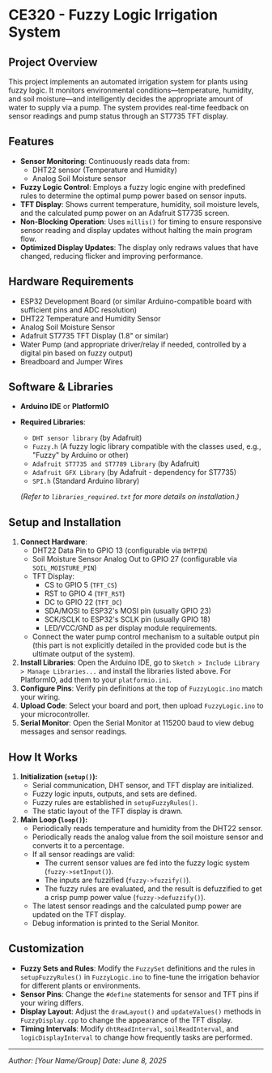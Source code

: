 # CE320 - Fuzzy Logic Irrigation System

## Project Overview

This project implements an automated irrigation system for plants using fuzzy logic. It monitors environmental conditions—temperature, humidity, and soil moisture—and intelligently decides the appropriate amount of water to supply via a pump. The system provides real-time feedback on sensor readings and pump status through an ST7735 TFT display.

## Features

*   **Sensor Monitoring**: Continuously reads data from:
    *   DHT22 sensor (Temperature and Humidity)
    *   Analog Soil Moisture sensor
*   **Fuzzy Logic Control**: Employs a fuzzy logic engine with predefined rules to determine the optimal pump power based on sensor inputs.
*   **TFT Display**: Shows current temperature, humidity, soil moisture levels, and the calculated pump power on an Adafruit ST7735 screen.
*   **Non-Blocking Operation**: Uses `millis()` for timing to ensure responsive sensor reading and display updates without halting the main program flow.
*   **Optimized Display Updates**: The display only redraws values that have changed, reducing flicker and improving performance.

## Hardware Requirements

*   ESP32 Development Board (or similar Arduino-compatible board with sufficient pins and ADC resolution)
*   DHT22 Temperature and Humidity Sensor
*   Analog Soil Moisture Sensor
*   Adafruit ST7735 TFT Display (1.8" or similar)
*   Water Pump (and appropriate driver/relay if needed, controlled by a digital pin based on fuzzy output)
*   Breadboard and Jumper Wires

## Software & Libraries

*   **Arduino IDE** or **PlatformIO**
*   **Required Libraries**:
    *   `DHT sensor library` (by Adafruit)
    *   `Fuzzy.h` (A fuzzy logic library compatible with the classes used, e.g., "Fuzzy" by Arduino or other)
    *   `Adafruit ST7735 and ST7789 Library` (by Adafruit)
    *   `Adafruit GFX Library` (by Adafruit - dependency for ST7735)
    *   `SPI.h` (Standard Arduino library)

    *(Refer to `libraries_required.txt` for more details on installation.)*

## Setup and Installation

1.  **Connect Hardware**:
    *   DHT22 Data Pin to GPIO 13 (configurable via `DHTPIN`)
    *   Soil Moisture Sensor Analog Out to GPIO 27 (configurable via `SOIL_MOISTURE_PIN`)
    *   TFT Display:
        *   CS to GPIO 5 (`TFT_CS`)
        *   RST to GPIO 4 (`TFT_RST`)
        *   DC to GPIO 22 (`TFT_DC`)
        *   SDA/MOSI to ESP32's MOSI pin (usually GPIO 23)
        *   SCK/SCLK to ESP32's SCLK pin (usually GPIO 18)
        *   LED/VCC/GND as per display module requirements.
    *   Connect the water pump control mechanism to a suitable output pin (this part is not explicitly detailed in the provided code but is the ultimate output of the system).
2.  **Install Libraries**: Open the Arduino IDE, go to `Sketch > Include Library > Manage Libraries...` and install the libraries listed above. For PlatformIO, add them to your `platformio.ini`.
3.  **Configure Pins**: Verify pin definitions at the top of `FuzzyLogic.ino` match your wiring.
4.  **Upload Code**: Select your board and port, then upload `FuzzyLogic.ino` to your microcontroller.
5.  **Serial Monitor**: Open the Serial Monitor at 115200 baud to view debug messages and sensor readings.

## How It Works

1.  **Initialization (`setup()`):**
    *   Serial communication, DHT sensor, and TFT display are initialized.
    *   Fuzzy logic inputs, outputs, and sets are defined.
    *   Fuzzy rules are established in `setupFuzzyRules()`.
    *   The static layout of the TFT display is drawn.
2.  **Main Loop (`loop()`):**
    *   Periodically reads temperature and humidity from the DHT22 sensor.
    *   Periodically reads the analog value from the soil moisture sensor and converts it to a percentage.
    *   If all sensor readings are valid:
        *   The current sensor values are fed into the fuzzy logic system (`fuzzy->setInput()`).
        *   The inputs are fuzzified (`fuzzy->fuzzify()`).
        *   The fuzzy rules are evaluated, and the result is defuzzified to get a crisp pump power value (`fuzzy->defuzzify()`).
    *   The latest sensor readings and the calculated pump power are updated on the TFT display.
    *   Debug information is printed to the Serial Monitor.

## Customization

*   **Fuzzy Sets and Rules**: Modify the `FuzzySet` definitions and the rules in `setupFuzzyRules()` in `FuzzyLogic.ino` to fine-tune the irrigation behavior for different plants or environments.
*   **Sensor Pins**: Change the `#define` statements for sensor and TFT pins if your wiring differs.
*   **Display Layout**: Adjust the `drawLayout()` and `updateValues()` methods in `FuzzyDisplay.cpp` to change the appearance of the TFT display.
*   **Timing Intervals**: Modify `dhtReadInterval`, `soilReadInterval`, and `logicDisplayInterval` to change how frequently tasks are performed.

---
*Author: [Your Name/Group]*
*Date: June 8, 2025*
